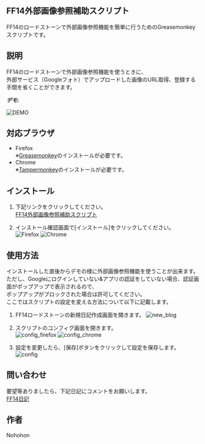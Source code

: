 ## FF14外部画像参照補助スクリプト

FF14のロードストーンで外部画像参照機能を簡単に行うためのGreasemonkeyスクリプトです。

## 説明

FF14のロードストーンで外部画像参照機能を使うときに、  
外部サービス（Googleフォト）でアップロードした画像のURL取得、登録する手間を省くことができます。

***デモ:***

![DEMO](https://raw.github.com/NohohonNohon/ff14ExternalScript/master/data/demo.gif)

## 対応ブラウザ

- Firefox  
※[Greasemonkey](https://addons.mozilla.org/ja/firefox/addon/greasemonkey/ "Greasemonkey :: Add-ons for Firefox")のインストールが必要です。
- Chrome  
※[Tampermonkey](https://chrome.google.com/webstore/detail/tampermonkey/dhdgffkkebhmkfjojejmpbldmpobfkfo "Tampermonkey - Chrome Web Store")のインストールが必要です。

## インストール

1. 下記リンクをクリックしてください。  
  [FF14外部画像参照補助スクリプト](https://raw.github.com/NohohonNohon/ff14ExternalScript/master/FF14外部画像参照補助スクリプト.user.js "FF14外部画像参照補助スクリプト")

2. インストール確認画面で[インストール]をクリックしてください。  
![Firefox](https://raw.github.com/NohohonNohon/ff14ExternalScript/master/data/firefox_inst.jpg)
![Chrome](https://raw.github.com/NohohonNohon/ff14ExternalScript/master/data/chrome_inst.jpg)

## 使用方法

インストールした直後からデモの様に外部画像参照機能を使うことが出来ます。  
ただし、Googleにログインしていない&アプリの認証をしていない場合、認証画面がポップアップで表示されるので、  
ポップアップがブロックされた場合は許可してください。  
ここではスクリプトの設定を変える方法について以下に記載します。

1. FF14ロードストーンの新規日記作成画面を開きます。
![new_blog](https://raw.github.com/NohohonNohon/ff14ExternalScript/master/data/new_blog.jpg)  

2. スクリプトのコンフィグ画面を開きます。  
![config_firefox](https://raw.github.com/NohohonNohon/ff14ExternalScript/master/data/config_firefox.jpg)
![config_chrome](https://raw.github.com/NohohonNohon/ff14ExternalScript/master/data/config_chrome.jpg)

3. 設定を変更したら、[保存]ボタンをクリックして設定を保存します。
![config](https://raw.github.com/NohohonNohon/ff14ExternalScript/master/data/config.jpg)  

## 問い合わせ

要望等ありましたら、下記日記にコメントをお願いします。  
[FF14日記](http://jp.finalfantasyxiv.com/lodestone/character/8564933/blog/2689352/ "外部画像参照が楽になったです～")

## 作者

Nohohon

